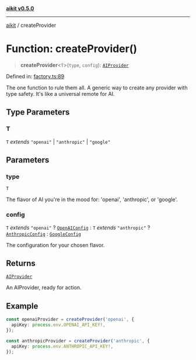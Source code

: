 [**aikit v0.5.0**](../README.md)

---

[aikit](../README.md) / createProvider

# Function: createProvider()

> **createProvider**\<`T`\>(`type`, `config`): [`AIProvider`](../interfaces/AIProvider.md)

Defined in: [factory.ts:89](https://github.com/chinmaymk/aikit/blob/main/src/factory.ts#L89)

The one function to rule them all.
A generic way to create any provider with type safety.
It's like a universal remote for AI.

## Type Parameters

### T

`T` _extends_ `"openai"` \| `"anthropic"` \| `"google"`

## Parameters

### type

`T`

The flavor of AI you're in the mood for: 'openai', 'anthropic', or 'google'.

### config

`T` _extends_ `"openai"` ? [`OpenAIConfig`](../interfaces/OpenAIConfig.md) : `T` _extends_ `"anthropic"` ? [`AnthropicConfig`](../interfaces/AnthropicConfig.md) : [`GoogleConfig`](../interfaces/GoogleConfig.md)

The configuration for your chosen flavor.

## Returns

[`AIProvider`](../interfaces/AIProvider.md)

An AIProvider, ready for action.

## Example

```typescript
const openaiProvider = createProvider('openai', {
  apiKey: process.env.OPENAI_API_KEY!,
});

const anthropicProvider = createProvider('anthropic', {
  apiKey: process.env.ANTHROPIC_API_KEY!,
});
```
